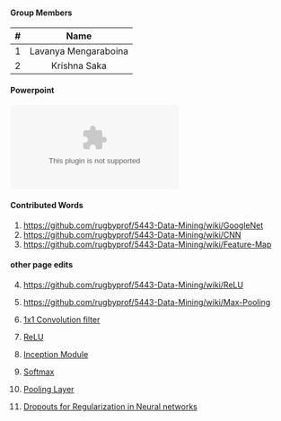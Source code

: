 
#### Group Members

| #        | Name                 |
|:--------:|:--------------------:|
|   1      |    Lavanya Mengaraboina  |
|   2      |    Krishna Saka          |


#### Powerpoint

![My Powerpoint Presentation - GoogleNet](https://github.com/LavanyaMengaraboina/DataMining-mengaraboina/blob/master/Assignments/wiki_contributions/googlenet.pptx)

#### Contributed Words


1. https://github.com/rugbyprof/5443-Data-Mining/wiki/GoogleNet
2. https://github.com/rugbyprof/5443-Data-Mining/wiki/CNN
3. https://github.com/rugbyprof/5443-Data-Mining/wiki/Feature-Map
#### other page edits
4. https://github.com/rugbyprof/5443-Data-Mining/wiki/ReLU
5. https://github.com/rugbyprof/5443-Data-Mining/wiki/Max-Pooling

1. [1x1 Convolution filter](http://iamaaditya.github.io/2016/03/one-by-one-convolution/)
2. [ReLU](https://github.com/Kulbear/deep-learning-nano-foundation/wiki/ReLU-and-Softmax-Activation-Functions) 
3. [Inception Module](https://hacktilldawn.com/2016/09/25/inception-modules-explained-and-implemented/) 
4. [Softmax](https://github.com/Kulbear/deep-learning-nano-foundation/wiki/ReLU-and-Softmax-Activation-Functions) 
5. [Pooling Layer](http://cs231n.github.io/convolutional-networks/) 
6. [Dropouts for Regularization in Neural networks](https://machinelearningmastery.com/dropout-regularization-deep-learning-models-keras/)

